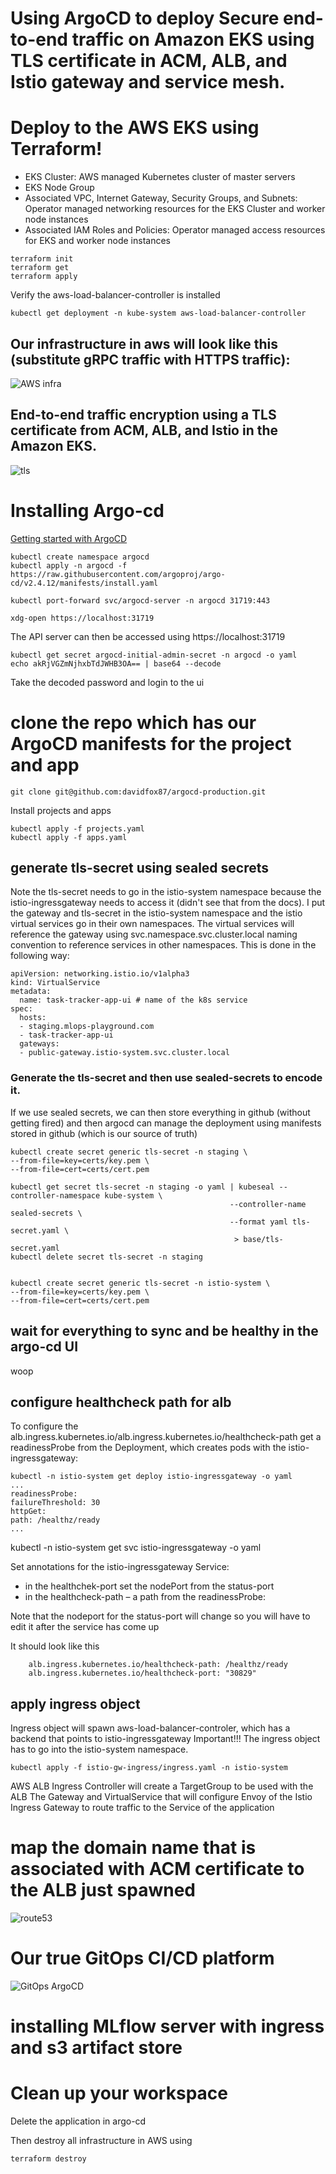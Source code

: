 # Using ArgoCD to deploy Secure end-to-end traffic on Amazon EKS using TLS certificate in ACM, ALB, and Istio gateway and service mesh.

# Deploy to the AWS EKS using Terraform! 


- EKS Cluster: AWS managed Kubernetes cluster of master servers
- EKS Node Group
- Associated VPC, Internet Gateway, Security Groups, and Subnets: Operator managed networking resources for the EKS Cluster and worker node instances
- Associated IAM Roles and Policies: Operator managed access resources for EKS and worker node instances

```
terraform init
terraform get
terraform apply
```


Verify the aws-load-balancer-controller is installed
```
kubectl get deployment -n kube-system aws-load-balancer-controller
```
## Our infrastructure in aws will look like this (substitute gRPC traffic with HTTPS traffic):
![AWS infra](https://docs.aws.amazon.com/prescriptive-guidance/latest/patterns/images/pattern-img/abf727c1-ff8b-43a7-923f-bce825d1b459/images/281936fa-bc43-4b4e-a343-ba1eab97df38.png)

## End-to-end traffic encryption using a TLS certificate from ACM, ALB, and Istio in the Amazon EKS.
![tls](SecureEndtoEndTrafficOnEKS2.jpg)

# Installing Argo-cd 
[Getting started with ArgoCD](https://argo-cd.readthedocs.io/en/stable/getting_started/)

```
kubectl create namespace argocd
kubectl apply -n argocd -f https://raw.githubusercontent.com/argoproj/argo-cd/v2.4.12/manifests/install.yaml

kubectl port-forward svc/argocd-server -n argocd 31719:443

xdg-open https://localhost:31719
```

The API server can then be accessed using https://localhost:31719

```
kubectl get secret argocd-initial-admin-secret -n argocd -o yaml
echo akRjVGZmNjhxbTdJWHB3OA== | base64 --decode
```
Take the decoded password and login to the ui

# clone the repo which has our ArgoCD manifests for the project and app
```
git clone git@github.com:davidfox87/argocd-production.git
```
Install projects and apps
```
kubectl apply -f projects.yaml
kubectl apply -f apps.yaml

```

## generate tls-secret using sealed secrets
Note the tls-secret needs to go in the istio-system namespace because the istio-ingressgateway needs to access it (didn't see that from the docs).
I put the gateway and tls-secret in the istio-system namespace and the istio virtual services go in their own namespaces. The virtual services will reference the gateway using svc.namespace.svc.cluster.local naming convention to reference services in other namespaces. This is done in the following way:

```
apiVersion: networking.istio.io/v1alpha3
kind: VirtualService
metadata:
  name: task-tracker-app-ui # name of the k8s service
spec:
  hosts:
  - staging.mlops-playground.com
  - task-tracker-app-ui
  gateways:
  - public-gateway.istio-system.svc.cluster.local
```

### Generate the tls-secret and then use sealed-secrets to encode it. 
If we use sealed secrets, we can then store everything in github (without getting fired) and then argocd can manage the deployment using manifests stored in github (which is our source of truth)
```
kubectl create secret generic tls-secret -n staging \
--from-file=key=certs/key.pem \
--from-file=cert=certs/cert.pem

kubectl get secret tls-secret -n staging -o yaml | kubeseal --controller-namespace kube-system \
                                                 --controller-name sealed-secrets \
                                                 --format yaml tls-secret.yaml \ 
                                                  > base/tls-secret.yaml
kubectl delete secret tls-secret -n staging


kubectl create secret generic tls-secret -n istio-system \
--from-file=key=certs/key.pem \
--from-file=cert=certs/cert.pem
```

## wait for everything to sync and be healthy in the argo-cd UI
woop

## configure healthcheck path for alb
To configure the alb.ingress.kubernetes.io/alb.ingress.kubernetes.io/healthcheck-path get a readinessProbe from the  Deployment, which creates pods with the istio-ingressgateway:
```
kubectl -n istio-system get deploy istio-ingressgateway -o yaml
...
readinessProbe:
failureThreshold: 30
httpGet:
path: /healthz/ready
...
```
kubectl -n istio-system get svc istio-ingressgateway -o yaml

Set annotations for the istio-ingressgateway Service: 
- in the healthchek-port set the nodePort from the status-port 
- in the healthcheck-path – a path from the readinessProbe:

Note that the nodeport for the status-port will change so you will have to edit it after the service has come up

It should look like this 
```
    alb.ingress.kubernetes.io/healthcheck-path: /healthz/ready
    alb.ingress.kubernetes.io/healthcheck-port: "30829"
```

## apply ingress object
Ingress object will spawn aws-load-balancer-controler, which has a backend that points to istio-ingressgateway
Important!!! The ingress object has to go into the istio-system namespace.

```
kubectl apply -f istio-gw-ingress/ingress.yaml -n istio-system
```

AWS ALB Ingress Controller will create a TargetGroup to be used with the ALB
The Gateway and VirtualService that will configure Envoy of the Istio Ingress Gateway to route traffic to the Service of the application

# map the domain name that is associated with ACM certificate to the ALB just spawned
![route53](route53.png)

# Our true GitOps CI/CD platform
![GitOps ArgoCD](https://www.eksworkshop.com/images/argocd/argocd_architecture.png)




# installing MLflow server with ingress and s3 artifact store


# Clean up your workspace

Delete the application in argo-cd

Then destroy all infrastructure in AWS using
```
terraform destroy
```






